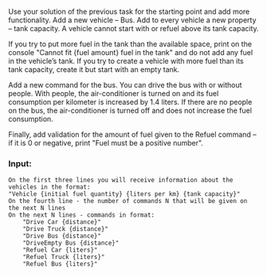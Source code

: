 Use your solution of the previous task for the starting point and add more functionality. Add a new vehicle – Bus. Add to every vehicle a new property – tank capacity. A vehicle cannot start with or refuel above its tank capacity.

If you try to put more fuel in the tank than the available space, print on the console "Cannot fit {fuel amount} fuel in the tank" and do not add any fuel in the vehicle’s tank. If you try to create a vehicle with more fuel than its tank capacity, create it but start with an empty tank.

Add a new command for the bus. You can drive the bus with or without people. With people, the air-conditioner is turned on and its fuel consumption per kilometer is increased by 1.4 liters. If there are no people on the bus, the air-conditioner is turned off and does not increase the fuel consumption.

Finally, add validation for the amount of fuel given to the Refuel command – if it is 0 or negative, print "Fuel must be a positive number".

### Input:

	On the first three lines you will receive information about the vehicles in the format:
  	"Vehicle {initial fuel quantity} {liters per km} {tank capacity}"
	On the fourth line - the number of commands N that will be given on the next N lines
	On the next N lines - commands in format:
		"Drive Car {distance}"
		"Drive Truck {distance}"
		"Drive Bus {distance}"
		"DriveEmpty Bus {distance}"
		"Refuel Car {liters}"
		"Refuel Truck {liters}"
		"Refuel Bus {liters}"
